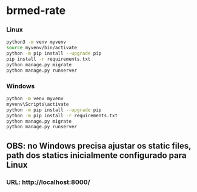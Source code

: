 # brmed-rate

### Linux
```bash
python3 -m venv myvenv
source myvenv/bin/activate
python -m pip install --upgrade pip
pip install -r requirements.txt
python manage.py migrate
python manage.py runserver
```

### Windows
```bash
python -m venv myvenv
myvenv\Scripts\activate
python -m pip install --upgrade pip
python -m pip install -r requirements.txt
python manage.py migrate
python manage.py runserver
```

## OBS: no Windows precisa ajustar os static files, path dos statics inicialmente configurado para Linux

### URL: http://localhost:8000/
